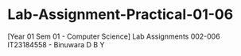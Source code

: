 # Lab-Assignment-Practical-01-06
[Year 01 Sem 01 - Computer Science] Lab Assignments 002-006
IT23184558 - Binuwara D B Y
